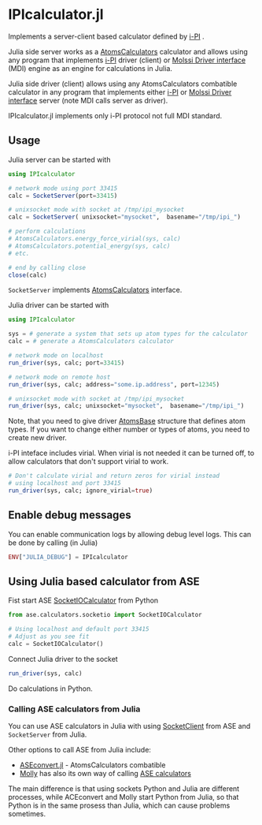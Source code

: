 # IPIcalculator.jl

Implements a server-client based calculator defined by [i-PI](https://github.com/i-pi/i-pi) .

Julia side server works as a [AtomsCalculators](https://github.com/JuliaMolSim/AtomsCalculators.jl) calculator and
allows using any program that implements [i-PI](https://github.com/i-pi/i-pi)
driver (client) or [Molssi Driver interface](https://molssi.org/software/mdi-2/) (MDI) engine
as an engine for calculations in Julia.

Julia side driver (client) allows using any AtomsCalculators combatible calculator in any program that implements either [i-PI](https://github.com/i-pi/i-pi) or [Molssi Driver interface](https://molssi.org/software/mdi-2/) server (note MDI calls server as driver).

IPIcalculator.jl implements only i-PI protocol not full MDI standard.

## Usage

Julia server can be started with

```julia
using IPIcalculator

# network mode using port 33415
calc = SocketServer(port=33415)

# unixsocket mode with socket at /tmp/ipi_mysocket
calc = SocketServer( unixsocket="mysocket",  basename="/tmp/ipi_")

# perform calculations
# AtomsCalculators.energy_force_virial(sys, calc)
# AtomsCalculators.potential_energy(sys, calc)
# etc.   

# end by calling close
close(calc)
```

`SocketServer` implements [AtomsCalculators](https://github.com/JuliaMolSim/AtomsCalculators.jl) interface.


Julia driver can be started with

```julia
using IPIcalculator

sys = # generate a system that sets up atom types for the calculator
calc = # generate a AtomsCalculators calculator

# network mode on localhost 
run_driver(sys, calc; port=33415)

# network mode on remote host
run_driver(sys, calc; address="some.ip.address", port=12345)

# unixsocket mode with socket at /tmp/ipi_mysocket
run_driver(sys, calc; unixsocket="mysocket",  basename="/tmp/ipi_")
```

Note, that you need to give driver [AtomsBase](https://github.com/JuliaMolSim/AtomsBase.jl) structure that defines atom types.
If you want to change either number or types of atoms, you need to create new driver.

i-PI inteface includes virial. When virial is not needed it can
be turned off, to allow calculators that don't support virial to work.

```julia
# Don't calculate virial and return zeros for virial instead
# using localhost and port 33415
run_driver(sys, calc; ignore_virial=true)
```

## Enable debug messages

You can enable communication logs by allowing debug level logs.
This can be done by calling (in Julia)

```julia
ENV["JULIA_DEBUG"] = IPIcalculator 
```

## Using Julia based calculator from ASE

Fist start ASE [SocketIOCalculator](https://wiki.fysik.dtu.dk/ase/ase/calculators/socketio/socketio.html#ase.calculators.socketio.SocketIOCalculator) from Python

```python
from ase.calculators.socketio import SocketIOCalculator

# Using localhost and default port 33415
# Adjust as you see fit
calc = SocketIOCalculator()
```

Connect Julia driver to the socket

```julia
run_driver(sys, calc)
```

Do calculations in Python.

### Calling ASE calculators from Julia

You can use ASE calculators in Julia with using [SocketClient](https://wiki.fysik.dtu.dk/ase/ase/calculators/socketio/socketio.html#ase.calculators.socketio.SocketClient) from ASE and `SocketServer` from Julia.

Other options to call ASE from Julia include:
- [ASEconvert.jl](https://github.com/mfherbst/ASEconvert.jl) - AtomsCalculators combatible
- [Molly](https://github.com/JuliaMolSim/Molly.jl) has also its own way of calling [ASE calculators](https://juliamolsim.github.io/Molly.jl/stable/api/#Molly.ASECalculator)

The main difference is that using sockets Python and Julia are different processes, while ACEconvert and Molly start Python from Julia, so that Python is in the same prosess than Julia, which can cause problems sometimes.